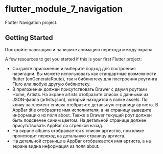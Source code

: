 # flutter_module_7_navigation

Flutter Navigation project.

## Getting Started

Постройте навигацию и напишите анимацию перехода между экрана

A few resources to get you started if this is your first Flutter project:

- Создайте приложение и выберите подход для построения навигации. Вы можете использовать как стандартные возможности flutter (onGenerateRoute), так и библиотеку для построения роутинга Fluro или любую другую библиотеку.
- В приложении должен присутствовать Drawer с двумя роутами Home, Artists. На экране artists отобразите список c данными из JSON-файла (artists.json), который находится в папке assets. По клику на элемент списка отобразите детальную страницу артиста. В AppBar title отобразите имя исполнителя, а на страницу выведите информацию из поля about. Также в Drawer текущий роут должен быть подсвечен синим цветом. На детальной странице должен присутствовать AppBar со стрелкой назад.
- На экране albums отображается я список артистов, при клике происходит переход на детальную страницу артиста. 
- На детальной странице в AppBar отображается имя артиста, а на экране видна информация из поля about.



